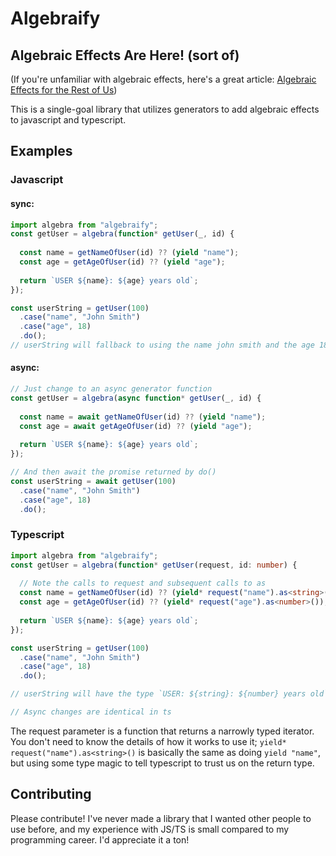 # Algebraify

## Algebraic Effects Are Here! (sort of)

(If you're unfamiliar with algebraic effects, here's a great article: [Algebraic Effects for the Rest of Us](https://overreacted.io/algebraic-effects-for-the-rest-of-us/))

This is a single-goal library that utilizes generators to add algebraic effects to javascript and typescript.

## Examples

### Javascript
#### sync:
```js
import algebra from "algebraify";
const getUser = algebra(function* getUser(_, id) {
  
  const name = getNameOfUser(id) ?? (yield "name");
  const age = getAgeOfUser(id) ?? (yield "age");
  
  return `USER ${name}: ${age} years old`;
});

const userString = getUser(100)
  .case("name", "John Smith")
  .case("age", 18)
  .do();
// userString will fallback to using the name john smith and the age 18 if those respective calls fail

```


#### async:
```js
// Just change to an async generator function
const getUser = algebra(async function* getUser(_, id) {
  
  const name = await getNameOfUser(id) ?? (yield "name");
  const age = await getAgeOfUser(id) ?? (yield "age");
  
  return `USER ${name}: ${age} years old`;
});

// And then await the promise returned by do()
const userString = await getUser(100)
  .case("name", "John Smith")
  .case("age", 18)
  .do();
```


### Typescript
```ts
import algebra from "algebraify";
const getUser = algebra(function* getUser(request, id: number) {
  
  // Note the calls to request and subsequent calls to as
  const name = getNameOfUser(id) ?? (yield* request("name").as<string>());
  const age = getAgeOfUser(id) ?? (yield* request("age").as<number>());
  
  return `USER ${name}: ${age} years old`;
});

const userString = getUser(100)
  .case("name", "John Smith")
  .case("age", 18)
  .do();

// userString will have the type `USER: ${string}: ${number} years old`

// Async changes are identical in ts
```

The request parameter is a function that returns a narrowly typed iterator. You don't need to know the details of how it works to use it; `yield* request("name").as<string>()` is basically the same as doing `yield "name"`, but using some type magic to tell typescript to trust us on the return type.


## Contributing
Please contribute! I've never made a library that I wanted other people to use before, and my experience with JS/TS is small compared to my programming career. I'd appreciate it a ton!


